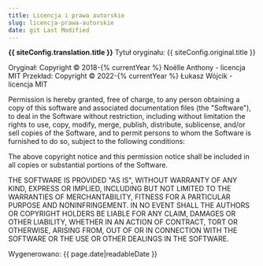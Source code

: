```yaml
---
title: Licencja i prawa autorskie
slug: licencja-prawa-autorskie
date: git Last Modified
---
```


**{{ siteConfig.translation.title }}**
Tytuł oryginału: {{ siteConfig.original.title }}

Oryginał: Copyright © 2018-{% currentYear %} Noëlle Anthony - licencja MIT
Przekład: Copyright © 2022-{% currentYear %} Łukasz Wójcik - licencja MIT

Permission is hereby granted, free of charge, to any person obtaining a copy of this software and associated documentation files (the "Software"), to deal in the Software without restriction, including without limitation the rights to use, copy, modify, merge, publish, distribute, sublicense, and/or sell copies of the Software, and to permit persons to whom the Software is furnished to do so, subject to the following conditions:

The above copyright notice and this permission notice shall be included in all copies or substantial portions of the Software.

THE SOFTWARE IS PROVIDED "AS IS", WITHOUT WARRANTY OF ANY KIND, EXPRESS OR IMPLIED, INCLUDING BUT NOT LIMITED TO THE WARRANTIES OF MERCHANTABILITY, FITNESS FOR A PARTICULAR PURPOSE AND NONINFRINGEMENT. IN NO EVENT SHALL THE AUTHORS OR COPYRIGHT HOLDERS BE LIABLE FOR ANY CLAIM, DAMAGES OR OTHER LIABILITY, WHETHER IN AN ACTION OF CONTRACT, TORT OR OTHERWISE, ARISING FROM, OUT OF OR IN CONNECTION WITH THE SOFTWARE OR THE USE OR OTHER DEALINGS IN THE SOFTWARE.

Wygenerowano: {{ page.date|readableDate }}
